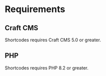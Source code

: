 # Requirements

## Craft CMS
Shortcodes requires Craft CMS 5.0 or greater.

## PHP
Shortcodes requires PHP 8.2 or greater.
